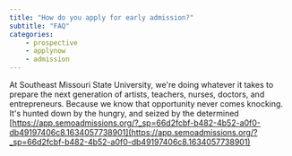 ```yaml
---
title: "How do you apply for early admission?"
subtitle: "FAQ"
categories:
    - prospective
    - applynow
    - admission
---
```

At Southeast Missouri State University, we're doing whatever it takes to prepare the next generation of artists, teachers, nurses, doctors, and entrepreneurs. Because we know that opportunity never comes knocking. It's hunted down by the hungry, and seized by the determined
[https://app.semoadmissions.org/?_sp=66d2fcbf-b482-4b52-a0f0-db49197406c8.1634057738901](https://app.semoadmissions.org/?_sp=66d2fcbf-b482-4b52-a0f0-db49197406c8.1634057738901)